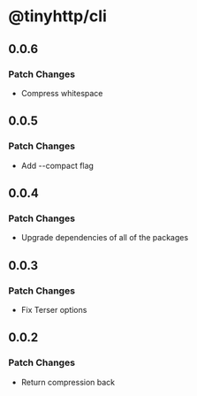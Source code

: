 # @tinyhttp/cli

## 0.0.6

### Patch Changes

- Compress whitespace

## 0.0.5

### Patch Changes

- Add --compact flag

## 0.0.4

### Patch Changes

- Upgrade dependencies of all of the packages

## 0.0.3

### Patch Changes

- Fix Terser options

## 0.0.2

### Patch Changes

- Return compression back
